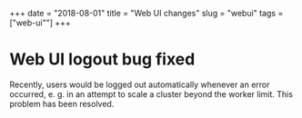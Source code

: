 +++
date = "2018-08-01"
title = "Web UI changes"
slug = "webui"
tags = ["web-ui""]
+++

# Web UI logout bug fixed

Recently, users would be logged out automatically whenever an error occurred, e. g. in an attempt to scale a cluster beyond the worker limit. This problem has been resolved.
